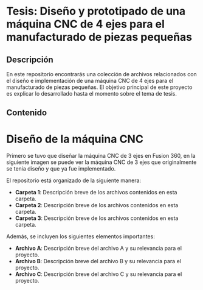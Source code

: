 # Tesis: Diseño y prototipado de una máquina CNC de 4 ejes para el manufacturado de piezas pequeñas

## Descripción

En este repositorio encontrarás una colección de archivos relacionados con el diseño e implementación de una máquina CNC de 4 ejes para el manufacturado de piezas pequeñas. El objetivo principal de este proyecto es explicar lo desarrollado hasta el momento sobre el tema de tesis.

## Contenido

# Diseño de la máquina CNC
Primero se tuvo que diseñar la máquina CNC de 3 ejes en Fusion 360, en la siguiente imagen se puede ver la máquina CNC de 3 ejes que originalmente se tenia diseño y que ya fue implementado.

El repositorio está organizado de la siguiente manera:

- **Carpeta 1**: Descripción breve de los archivos contenidos en esta carpeta.
- **Carpeta 2**: Descripción breve de los archivos contenidos en esta carpeta.
- **Carpeta 3**: Descripción breve de los archivos contenidos en esta carpeta.

Además, se incluyen los siguientes elementos importantes:

- **Archivo A**: Descripción breve del archivo A y su relevancia para el proyecto.
- **Archivo B**: Descripción breve del archivo B y su relevancia para el proyecto.
- **Archivo C**: Descripción breve del archivo C y su relevancia para el proyecto.
